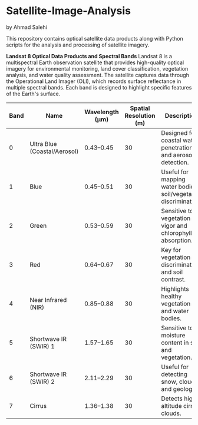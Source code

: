 # Satellite-Image-Analysis
by Ahmad Salehi

This repository contains optical satellite data products along with Python scripts for the analysis and processing of satellite imagery.

**Landsat 8 Optical Data Products and Spectral Bands**
Landsat 8 is a multispectral Earth observation satellite that provides high-quality optical imagery for environmental monitoring, land cover classification, vegetation analysis, and water quality assessment. The satellite captures data through the Operational Land Imager (OLI), which records surface reflectance in multiple spectral bands. Each band is designed to highlight specific features of the Earth's surface.


| Band | Name                         | Wavelength (µm) | Spatial Resolution (m) | Description                                                      |
| ---- | ---------------------------- | --------------- | ---------------------- | ---------------------------------------------------------------- |
| 0    | Ultra Blue (Coastal/Aerosol) | 0.43–0.45       | 30                     | Designed for coastal water penetration and aerosol detection.    |
| 1    | Blue                         | 0.45–0.51       | 30                     | Useful for mapping water bodies, soil/vegetation discrimination. |
| 2    | Green                        | 0.53–0.59       | 30                     | Sensitive to vegetation vigor and chlorophyll absorption.        |
| 3    | Red                          | 0.64–0.67       | 30                     | Key for vegetation discrimination and soil contrast.             |
| 4    | Near Infrared (NIR)          | 0.85–0.88       | 30                     | Highlights healthy vegetation and water bodies.                  |
| 5    | Shortwave IR (SWIR) 1        | 1.57–1.65       | 30                     | Sensitive to moisture content in soil and vegetation.            |
| 6    | Shortwave IR (SWIR) 2        | 2.11–2.29       | 30                     | Useful for detecting snow, clouds, and geology.                  |
| 7    | Cirrus                       | 1.36–1.38       | 30                     | Detects high-altitude cirrus clouds.                             |


